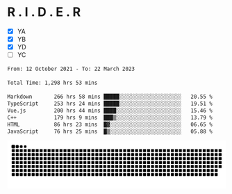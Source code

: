 # R . I . D . E . R

- [x] YA
- [x] YB
- [x] YD
- [ ] YC

<!--START_SECTION:waka-->

```text
From: 12 October 2021 - To: 22 March 2023

Total Time: 1,298 hrs 53 mins

Markdown       266 hrs 58 mins █████░░░░░░░░░░░░░░░░░░░░   20.55 %
TypeScript     253 hrs 24 mins █████░░░░░░░░░░░░░░░░░░░░   19.51 %
Vue.js         200 hrs 44 mins ████░░░░░░░░░░░░░░░░░░░░░   15.46 %
C++            179 hrs 9 mins  ███▒░░░░░░░░░░░░░░░░░░░░░   13.79 %
HTML           86 hrs 23 mins  █▓░░░░░░░░░░░░░░░░░░░░░░░   06.65 %
JavaScript     76 hrs 25 mins  █▒░░░░░░░░░░░░░░░░░░░░░░░   05.88 %
```

<!--END_SECTION:waka-->

![](https://raw.githubusercontent.com/kok-s0s/kok-s0s/main/assets/github-contribution-grid-snake.svg)
